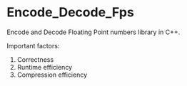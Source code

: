 # Encode_Decode_Fps
Encode and Decode Floating Point numbers library in C++.

Important factors:

1. Correctness
2. Runtime efficiency
3. Compression efficiency
